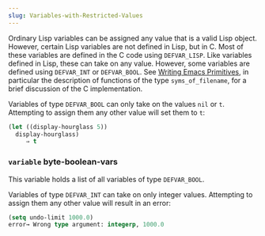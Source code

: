 ```yaml
---
slug: Variables-with-Restricted-Values
---
```


Ordinary Lisp variables can be assigned any value that is a valid Lisp object. However, certain Lisp variables are not defined in Lisp, but in C. Most of these variables are defined in the C code using `DEFVAR_LISP`. Like variables defined in Lisp, these can take on any value. However, some variables are defined using `DEFVAR_INT` or `DEFVAR_BOOL`. See [Writing Emacs Primitives](Defining-Lisp-variables-in-C), in particular the description of functions of the type `syms_of_filename`, for a brief discussion of the C implementation.

Variables of type `DEFVAR_BOOL` can only take on the values `nil` or `t`. Attempting to assign them any other value will set them to `t`:

```lisp
(let ((display-hourglass 5))
  display-hourglass)
     ⇒ t
```

### <span className="tag variable">`variable`</span> **byte-boolean-vars**

This variable holds a list of all variables of type `DEFVAR_BOOL`.

Variables of type `DEFVAR_INT` can take on only integer values. Attempting to assign them any other value will result in an error:

```lisp
(setq undo-limit 1000.0)
error→ Wrong type argument: integerp, 1000.0
```
